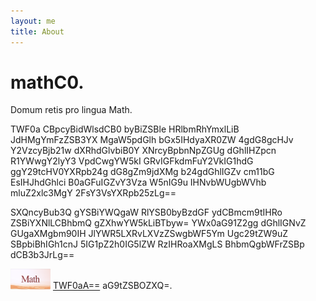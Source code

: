 ```yaml
---
layout: me
title: About
---
```


# mathC0.
Domum retis pro lingua Math.

TWF0a CBpcyBidWlsdCB0 byBiZSBle HRlbmRhYmxlLiB JdHMgYmFzZSB3YX MgaW5pdGlh bGx5IHdyaXR0ZW 4gdG8gcHJv Y2VzcyBjb21w dXRhdGlvbiB0Y XNrcyBpbnNpZGUg dGhlIHZpcn R1YWwgY2lyY3 VpdCwgYW5kI GRvIGFkdmFuY2VkIG1hdG ggY29tcHV0YXRpb24g dG8gZm9jdXMg b24gdGhlIGZv cm11bG EsIHJhdGhlci B0aGFuIGZvY3Vza W5nIG9u IHNvbWUgbWVhb mluZ2xlc3MgY 2FsY3VsYXRpb25zLg==

SXQncyBub3Q gYSBiYWQgaW RlYSB0byBzdGF ydCBmcm9tIHRo ZSBiYXNlLCBhbmQ gZXhwYW5kLiBTbyw=
YWx0aG91Z2gg dGhlIGNvZ GUgaXMgbm90IH JlYWR5LXRvLXVzZSwgbWF5Ym Ugc29tZW9uZ SBpbiBhIGh1cnJ 5IG1pZ2h0IG5lZW RzIHRoaXMgLS BhbmQgbWFrZSBp dCB3b3JrLg==

<left><img width="64" alt="Math" src="https://github.com/IESHQ/math/blob/main/rep02.png?raw=true"></left>
<a href="https://github.com/IESHQ/math" target="_blank">TWF0aA==</a> aG9tZSBOZXQ=.